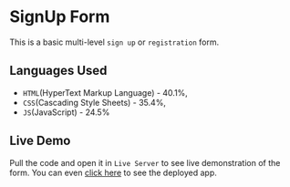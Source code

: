 ﻿# SignUp Form

This is a basic multi-level `sign up` or `registration` form.

## Languages Used

- `HTML`(HyperText Markup Language) - 40.1%,
- `CSS`(Cascading Style Sheets) - 35.4%,
- `JS`(JavaScript) - 24.5%

## Live Demo

Pull the code and open it in `Live Server` to see live demonstration of the form. You can even [click here](https://signupform-1.netlify.app/) to see the deployed app.
